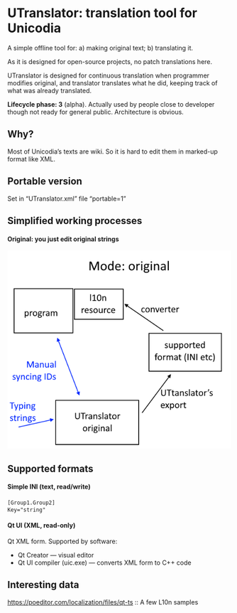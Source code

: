 # UTranslator: translation tool for Unicodia

A simple offline tool for: a) making original text; b) translating it.

As it is designed for open-source projects, no patch translations here.

UTranslator is designed for continuous translation when programmer modifies original, and translator translates what he did, keeping track of what was already translated.

**Lifecycle phase: 3** (alpha). Actually used by people close to developer though not ready for general public. Architecture is obvious.

## Why?

Most of Unicodia’s texts are wiki. So it is hard to edit them in marked-up format like XML.

## Portable version

Set in “UTranslator.xml” file “portable=1”

## Simplified working processes

#### Original: you just edit original strings
![Mode:original](docs/pix/original.png)

## Supported formats

#### Simple INI (text, read/write)

```
[Group1.Group2]
Key="string"
```

#### Qt UI (XML, read-only)

Qt XML form. Supported by software:
* Qt Creator — visual editor
* Qt UI compiler (uic.exe) — converts XML form to C++ code

## Interesting data

https://poeditor.com/localization/files/qt-ts :: A few L10n samples